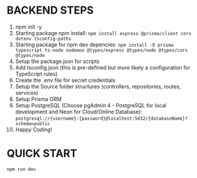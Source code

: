 # BACKEND STEPS
1. npm init -y
2. Starting package npm install: `npm install express @prisma/client cors dotenv tsconfig-paths`
3. Starting package for npm dev depencies: `npm install -D prisma typescript ts-node nodemon @types/express @types/node @types/cors @types/node`
4. Setup the package.json for scripts
5. Add tsconfig.json (this is pre-defined but more likely a configuration for TypeScript rules)
6. Create the .env file for secret credentials
7. Setup the Source folder structures (controllers, repositories, routes, services)
8. Setup Prisma ORM
9. Setup PostgreSQL (Choose pgAdmin 4 - PostgreSQL for local development and Neon for Cloud/Online Database): `postgresql://{username}:{password}@localhost:5432/{databaseName}?schema=public`
10. Happy Coding!


# QUICK START
`npm run dev`